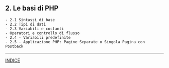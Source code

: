 ## 2. **Le basi di PHP**
    - 2.1 Sintassi di base
    - 2.2 Tipi di dati
    - 2.3 Variabili e costanti
    - Operatori e controllo di flusso
    - 2.4 - Variabili predefinite
    - 2.5 - Applicazione PHP: Pagine Separate o Singola Pagina con Postback

---
[INDICE](../README.md)